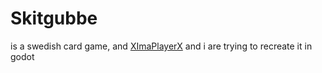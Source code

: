 # Skitgubbe
is a swedish card game, and [XImaPlayerX](https://github.com/XImaPlayerX) and i are trying to recreate it in godot

